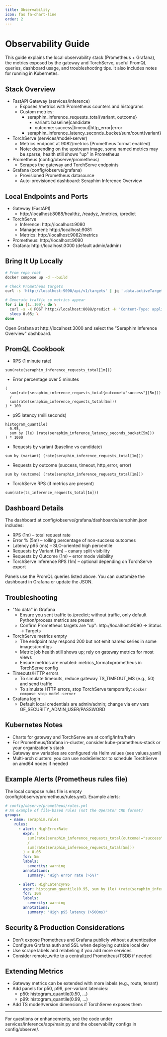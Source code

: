 ```yaml
---
title: Observability
icon: fas fa-chart-line
order: 2
---
```


# Observability Guide

This guide explains the local observability stack (Prometheus + Grafana), the metrics exposed by the gateway and TorchServe, useful PromQL queries, dashboard usage, and troubleshooting tips. It also includes notes for running in Kubernetes.

## Stack Overview

- FastAPI Gateway (services/inference)
  - Exposes /metrics with Prometheus counters and histograms
  - Custom metrics:
    - seraphim_inference_requests_total{variant, outcome}
      - variant: baseline|candidate
      - outcome: success|timeout|http_error|error
    - seraphim_inference_latency_seconds_bucket/sum/count{variant}
- TorchServe (services/model-server)
  - Metrics endpoint at 9082/metrics (Prometheus format enabled)
  - Note: depending on the upstream image, some named metrics may be sparse; health still shows "up" in Prometheus
- Prometheus (config/observe/prometheus)
  - Scrapes the gateway and TorchServe endpoints
- Grafana (config/observe/grafana)
  - Provisioned Prometheus datasource
  - Auto-provisioned dashboard: Seraphim Inference Overview

## Local Endpoints and Ports

- Gateway (FastAPI)
  - http://localhost:8088/healthz, /readyz, /metrics, /predict
- TorchServe
  - Inference: http://localhost:9080
  - Management: http://localhost:9081
  - Metrics: http://localhost:9082/metrics
- Prometheus: http://localhost:9090
- Grafana: http://localhost:3000 (default admin/admin)

## Bring It Up Locally

```bash
# From repo root
docker compose up -d --build

# Check Prometheus targets
curl -s 'http://localhost:9090/api/v1/targets' | jq '.data.activeTargets | map({job: .labels.job, health: .health})'

# Generate traffic so metrics appear
for i in {1..100}; do \
  curl -s -X POST http://localhost:8088/predict -H 'Content-Type: application/json' -d '{"text": "load'$i'"}' >/dev/null; \
  sleep 0.05; \
done
```

Open Grafana at http://localhost:3000 and select the "Seraphim Inference Overview" dashboard.

## PromQL Cookbook

- RPS (1 minute rate)

```promql
sum(rate(seraphim_inference_requests_total[1m]))
```

- Error percentage over 5 minutes

```promql
(
  sum(rate(seraphim_inference_requests_total{outcome!="success"}[5m]))
  /
  sum(rate(seraphim_inference_requests_total[5m]))
) * 100
```

- p95 latency (milliseconds)

```promql
histogram_quantile(
  0.95,
  sum by (le) (rate(seraphim_inference_latency_seconds_bucket[5m]))
) * 1000
```

- Requests by variant (baseline vs candidate)

```promql
sum by (variant) (rate(seraphim_inference_requests_total[1m]))
```

- Requests by outcome (success, timeout, http_error, error)

```promql
sum by (outcome) (rate(seraphim_inference_requests_total[1m]))
```

- TorchServe RPS (if metrics are present)

```promql
sum(rate(ts_inference_requests_total[1m]))
```

## Dashboard Details

The dashboard at config/observe/grafana/dashboards/seraphim.json includes:

- RPS (1m) – total request rate
- Error % (5m) – rolling percentage of non-success outcomes
- Latency p95 (ms) – SLO-oriented high percentile
- Requests by Variant (1m) – canary split visibility
- Requests by Outcome (1m) – error mode visibility
- TorchServe Inference RPS (1m) – optional depending on TorchServe export

Panels use the PromQL queries listed above. You can customize the dashboard in Grafana or update the JSON.

## Troubleshooting

- "No data" in Grafana
  - Ensure you sent traffic to /predict; without traffic, only default Python/process metrics are present
  - Confirm Prometheus targets are "up": http://localhost:9090 -> Status -> Targets
- TorchServe metrics empty
  - The endpoint may respond 200 but not emit named series in some images/configs
  - Metric job health still shows up; rely on gateway metrics for most views
  - Ensure metrics are enabled: metrics_format=prometheus in TorchServe config
- Timeouts/HTTP errors
  - To simulate timeouts, reduce gateway TS_TIMEOUT_MS (e.g., 50) and send traffic
  - To simulate HTTP errors, stop TorchServe temporarily: `docker compose stop model-server`
- Grafana login
  - Default local credentials are admin/admin; change via env vars GF_SECURITY_ADMIN_USER/PASSWORD

## Kubernetes Notes

- Charts for gateway and TorchServe are at config/infra/helm
- For Prometheus/Grafana in-cluster, consider kube-prometheus-stack or your organization's stack
- Gateway env variables are configured via Helm values (see values.yaml)
- Multi-arch clusters: you can use nodeSelector to schedule TorchServe on amd64 nodes if needed

## Example Alerts (Prometheus rules file)

The local compose rules file is empty (config/observe/prometheus/rules.yml). Example alerts:

```yaml
# config/observe/prometheus/rules.yml
# An example of file-based rules (not the Operator CRD format)
groups:
  - name: seraphim.rules
    rules:
      - alert: HighErrorRate
        expr: (
          sum(rate(seraphim_inference_requests_total{outcome!="success"}[5m]))
          /
          sum(rate(seraphim_inference_requests_total[5m]))
        ) > 0.05
        for: 5m
        labels:
          severity: warning
        annotations:
          summary: "High error rate (>5%)"

      - alert: HighLatencyP95
        expr: histogram_quantile(0.95, sum by (le) (rate(seraphim_inference_latency_seconds_bucket[5m]))) > 0.5
        for: 10m
        labels:
          severity: warning
        annotations:
          summary: "High p95 latency (>500ms)"
```

## Security & Production Considerations

- Don't expose Prometheus and Grafana publicly without authentication
- Configure Grafana auth and SSL when deploying outside local dev
- Use scrape labels and relabeling if you add more services
- Consider remote_write to a centralized Prometheus/TSDB if needed

## Extending Metrics

- Gateway metrics can be extended with more labels (e.g., route, tenant)
- Add panels for p50, p99, per-variant latencies:
  - p50: histogram_quantile(0.50, …)
  - p99: histogram_quantile(0.99, …)
- Add TS model/version dimensions if TorchServe exposes them

---

For questions or enhancements, see the code under services/inference/app/main.py and the observability configs in config/observe/.
